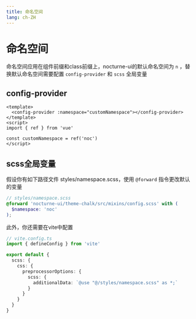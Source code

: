 ```yaml
---
title: 命名空间
lang: ch-ZH
---
```


# 命名空间

命名空间应用在组件前缀和class前缀上，nocturne-ui的默认命名空间为 `n` ，替换默认命名空间需要配置 `config-provider` 和 `scss` 全局变量

## config-provider

```vue
<template>
  <config-provider :namespace="customNamespace"></config-provider>
</template>
<script>
import { ref } from 'vue'

const customNamespace = ref('noc')
</script>
```

## scss全局变量

假设你有如下路径文件 styles/namespace.scss，使用 `@forward` 指令更改默认的变量

```scss
// styles/namespace.scss
@forward 'nocturne-ui/theme-chalk/src/mixins/config.scss' with (
  $namespace: 'noc'
);
```

此外，你还需要在vite中配置

```ts
// vite.config.ts
import { defineConfig } from 'vite'

export default {
  scss: {
    css: {
      preprocessorOptions: {
        scss: {
          additionalData: `@use "@/styles/namespace.scss" as *;`
        }
      }
    }
  }
}
```
